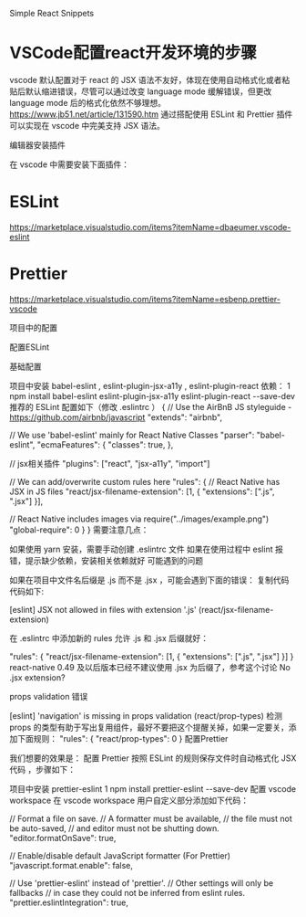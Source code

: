 Simple React Snippets



# VSCode配置react开发环境的步骤
vscode 默认配置对于 react 的 JSX 语法不友好，体现在使用自动格式化或者粘贴后默认缩进错误，尽管可以通过改变 language mode 缓解错误，但更改 language mode 后的格式化依然不够理想。
https://www.jb51.net/article/131590.htm
通过搭配使用 ESLint 和 Prettier 插件可以实现在 vscode 中完美支持 JSX 语法。

编辑器安装插件

在 vscode 中需要安装下面插件：

# ESLint
https://marketplace.visualstudio.com/items?itemName=dbaeumer.vscode-eslint
#  Prettier
https://marketplace.visualstudio.com/items?itemName=esbenp.prettier-vscode



项目中的配置

配置ESLint

基础配置

项目中安装 babel-eslint , eslint-plugin-jsx-a11y , eslint-plugin-react 依赖：
1
npm install babel-eslint eslint-plugin-jsx-a11y eslint-plugin-react --save-dev
推荐的 ESLint 配置如下（修改 .eslintrc ）
{
 // Use the AirBnB JS styleguide - https://github.com/airbnb/javascript
 "extends": "airbnb",
 
 // We use 'babel-eslint' mainly for React Native Classes
 "parser": "babel-eslint",
 "ecmaFeatures": {
  "classes": true,
 },
 
 // jsx相关插件
 "plugins": ["react", "jsx-a11y", "import"]
 
 // We can add/overwrite custom rules here
 "rules": {
  // React Native has JSX in JS files
  "react/jsx-filename-extension": [1, { "extensions": [".js", ".jsx"] }],
 
  // React Native includes images via require("../images/example.png")
  "global-require": 0
 }
}
需要注意几点：

如果使用 yarn 安装，需要手动创建 .eslintrc 文件
如果在使用过程中 eslint 报错，提示缺少依赖，安装相关依赖就好
可能遇到的问题

如果在项目中文件名后缀是 .js 而不是 .jsx ，可能会遇到下面的错误：
复制代码代码如下:

[eslint] JSX not allowed in files with extension '.js' (react/jsx-filename-extension)

在 .eslintrc 中添加新的 rules 允许 .js 和 .jsx 后缀就好：

"rules": {
 "react/jsx-filename-extension": [1, { "extensions": [".js", ".jsx"] }]
}
react-native 0.49 及以后版本已经不建议使用 .jsx 为后缀了，参考这个讨论 No .jsx extension?

props validation 错误

[eslint] 'navigation' is missing in props validation (react/prop-types)
检测 props 的类型有助于写出复用组件，最好不要把这个提醒关掉，如果一定要关，添加下面规则：
"rules": {
 "react/prop-types": 0
}
配置Prettier

我们想要的效果是： 配置 Prettier 按照 ESLint 的规则保存文件时自动格式化 JSX 代码 ，步骤如下：

项目中安装 prettier-eslint
1
npm install prettier-eslint --save-dev
配置 vscode workspace
在 vscode workspace 用户自定义部分添加如下代码：

// Format a file on save. 
// A formatter must be available, 
// the file must not be auto-saved, 
// and editor must not be shutting down.
"editor.formatOnSave": true,
   
// Enable/disable default JavaScript formatter (For Prettier)
"javascript.format.enable": false,
   
// Use 'prettier-eslint' instead of 'prettier'. 
// Other settings will only be fallbacks 
// in case they could not be inferred from eslint rules.
"prettier.eslintIntegration": true,
